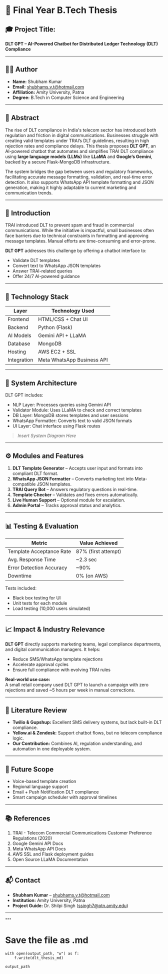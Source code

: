 
# 📘 Final Year B.Tech Thesis

## 🎓 Project Title:
**DLT GPT – AI-Powered Chatbot for Distributed Ledger Technology (DLT) Compliance**

---

## 🧑‍💻 Author
- **Name:** Shubham Kumar
- **Email:** shubhams.v.t@hotmail.com
- **Affiliation:** Amity University, Patna
- **Degree:** B.Tech in Computer Science and Engineering

---

## 📄 Abstract

The rise of DLT compliance in India's telecom sector has introduced both regulation and friction in digital communications. Businesses struggle with creating valid templates under TRAI’s DLT guidelines, resulting in high rejection rates and compliance delays. This thesis proposes **DLT GPT**, an AI-powered chatbot that automates and simplifies TRAI DLT compliance using **large language models (LLMs)** like **LLaMA** and **Google’s Gemini**, backed by a secure Flask-MongoDB infrastructure.

The system bridges the gap between users and regulatory frameworks, facilitating accurate message formatting, validation, and real-time error detection. It also supports WhatsApp API template formatting and JSON generation, making it highly adaptable to current marketing and communication trends.

---

## 📌 Introduction

TRAI introduced DLT to prevent spam and fraud in commercial communications. While the initiative is impactful, small businesses often face barriers due to technical constraints in formatting and approving message templates. Manual efforts are time-consuming and error-prone.

**DLT GPT** addresses this challenge by offering a chatbot interface to:
- Validate DLT templates
- Convert text to WhatsApp JSON templates
- Answer TRAI-related queries
- Offer 24/7 AI-powered guidance

---

## 🔧 Technology Stack

| Layer            | Technology Used          |
|------------------|--------------------------|
| Frontend         | HTML/CSS + Chat UI       |
| Backend          | Python (Flask)           |
| AI Models        | Gemini API + LLaMA       |
| Database         | MongoDB                  |
| Hosting          | AWS EC2 + SSL            |
| Integration      | Meta WhatsApp Business API|

---

## 📐 System Architecture

DLT GPT includes:
- NLP Layer: Processes queries using Gemini API
- Validator Module: Uses LLaMA to check and correct templates
- DB Layer: MongoDB stores templates and user sessions
- WhatsApp Formatter: Converts text to valid JSON formats
- UI Layer: Chat interface using Flask routes

> _Insert System Diagram Here_

---

## ⚙️ Modules and Features

1. **DLT Template Generator** – Accepts user input and formats into compliant DLT format.
2. **WhatsApp JSON Formatter** – Converts marketing text into Meta-compatible JSON templates.
3. **TRAI Query Bot** – Answers regulatory questions in real-time.
4. **Template Checker** – Validates and fixes errors automatically.
5. **Live Human Support** – Optional module for escalation.
6. **Admin Portal** – Tracks approval status and analytics.

---

## 📊 Testing & Evaluation

| Metric                          | Value Achieved     |
|----------------------------------|---------------------|
| Template Acceptance Rate         | 87% (first attempt) |
| Avg. Response Time               | ~2.3 sec            |
| Error Detection Accuracy         | ~90%                |
| Downtime                        | 0% (on AWS)         |

Tests included:
- Black box testing for UI
- Unit tests for each module
- Load testing (10,000 users simulated)

---

## 📈 Impact & Industry Relevance

**DLT GPT** directly supports marketing teams, legal compliance departments, and digital communication managers. It helps:
- Reduce SMS/WhatsApp template rejections
- Accelerate approval cycles
- Ensure full compliance with evolving TRAI rules

**Real-world use case:**  
A small retail company used DLT GPT to launch a campaign with zero rejections and saved ~5 hours per week in manual corrections.

---

## 🔬 Literature Review

- **Twilio & Gupshup:** Excellent SMS delivery systems, but lack built-in DLT compliance.
- **Yellow.ai & Zendesk:** Support chatbot flows, but no telecom compliance logic.
- **Our Contribution:** Combines AI, regulation understanding, and automation in one deployable system.

---

## 🧠 Future Scope

- Voice-based template creation
- Regional language support
- Email + Push Notification DLT compliance
- Smart campaign scheduler with approval timelines

---

## 📚 References

1. TRAI - Telecom Commercial Communications Customer Preference Regulations (2020)  
2. Google Gemini API Docs  
3. Meta WhatsApp API Docs  
4. AWS SSL and Flask deployment guides  
5. Open Source LLaMA Documentation  

---

## 📬 Contact

- **Shubham Kumar** – shubhams.v.t@hotmail.com  
- **Institution:** Amity University, Patna  
- **Project Guide:** Dr. Shilpi Singh (ssingh7@ptn.amity.edu)

---
"""

# Save the file as .md
``` output_path = "/mnt/data/DLT_GPT_Final_Thesis.md"
with open(output_path, "w") as f:
    f.write(dlt_thesis_md)

output_path
```
